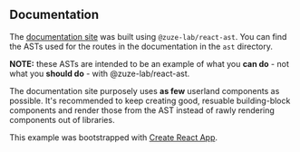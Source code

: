 ## Documentation

The [documentation site](https://zuze-lab.github.io/react-ast/) was built using `@zuze-lab/react-ast`. You can find the ASTs used for the routes in the documentation in the `ast` directory.

**NOTE:** these ASTs are intended to be an example of what you **can do** - not what you **should do** - with @zuze-lab/react-ast.

The documentation site purposely uses **as few** userland components as possible. It's recommended to keep creating good, resuable building-block components and render those from the AST instead of rawly rendering components out of libraries.

This example was bootstrapped with [Create React App](https://github.com/facebook/create-react-app).